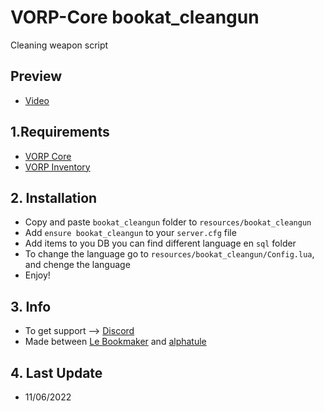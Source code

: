 # VORP-Core bookat_cleangun
Cleaning weapon script

## Preview
- [Video](https://streamable.com/px5abv)

## 1.Requirements
- [VORP Core](https://github.com/VORPCORE/VORP-Core/releases)
- [VORP Inventory](https://github.com/VORPCORE/VORP-Inventory/releases)

## 2. Installation
- Copy and paste ```bookat_cleangun``` folder to ```resources/bookat_cleangun```
- Add ```ensure bookat_cleangun``` to your ```server.cfg``` file
- Add items to you DB you can find different language en ```sql``` folder
- To change the language go to ```resources/bookat_cleangun/Config.lua```, and chenge the language 
- Enjoy!


## 3. Info
- To get support --> [Discord](http://discord.vorpcore.com/)
- Made between [Le Bookmaker](https://github.com/LeBookmaker) and [alphatule](https://github.com/alphatule)

## 4. Last Update
- 11/06/2022
